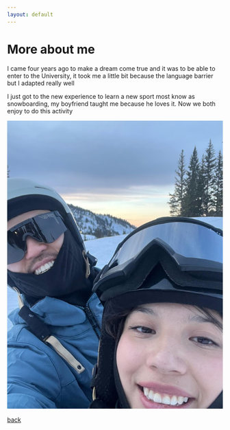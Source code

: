 ```yaml
---
layout: default
---
```


<h1>More about me </h1>

<p>I came four years ago to make a dream come true and it was to be able to enter to the University, it took me a little bit because the language barrier but I adapted really well </p>
<p> I just got to the new experience to learn a new sport most know as snowboarding, my boyfriend taught me because he loves it. Now we both enjoy to do this activity</p>

![fun.png](assets/img/fun.jpg)



[back][def]

[def]: ./index.md
